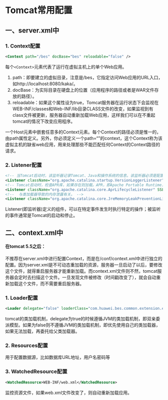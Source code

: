 # Tomcat常用配置

## 一、server.xml中

### 1. Context配置

```xml
<Context path="/bes" docBase="bes" reloadable="false" /> 
```

每个`<Context>`元素代表了运行在虚拟主机上的单个Web应用。

1. path：即要建立的虚拟目录，注意是/bes，它指定访问Web应用的URL入口，如http://localhost:8080/kaka/。
2. docBase：为实际目录在硬盘上的位置（应用程序的路径或者是WAR文件存放的路径）。
3. reloadable：如果这个属性设为true，Tomcat服务器在运行状态下会监视在WEB-INF/classes和Web-INF/lib目录CLASS文件的改变，如果监视到有class文件被更新，服务器自动重新加载Web应用，这样我们可以在不重起tomcat的情况下改变应用程序。

一个Host元素中嵌套任意多的Context元素。每个Context的路径必须是惟一的，由path属性定义。另外，你必须定义一个path=“”的context，这个Context称为该虚拟主机的缺省web应用，用来处理那些不能匹配任何Context的Context路径的请求。

### 2. Listener配置

```xml
<!-- 当Tomcat启动时，该监听器记录Tomcat、Java和操作系统的信息。该监听器必须是配置的第一个监听器。 -->
<Listener className="org.apache.catalina.startup.VersionLoggerListener" />
<!-- Tomcat启动时，检查APR库，如果存在则加载。APR，即Apache Portable Runtime，是Apache可移植运行库，可以实现高可扩展性、高性能，以及与本地服务器技术更好的集成。 -->
<Listener className="org.apache.catalina.core.AprLifecycleListener" SSLEngine="on" /> 
<!--  与类加载器导致的内存泄露有关。 -->
<Listener className="org.apache.catalina.core.JreMemoryLeakPreventionListener" />
```

Listener(即监听器)定义的组件，可以在特定事件发生时执行特定的操作；被监听的事件通常是Tomcat的启动和停止。

## 二、context.xml中

#### 在tomcat 5.5之后：

不推荐在server.xml中进行配置Context，而是在/conf/context.xml中进行独立的配置。因为server.xml是不可动态重加载的资源，服务器一旦启动了以后，要修改这个文件，就得重启服务器才能重新加载。而context.xml文件则不然，tomcat服务器会定时去扫描这个文件。一旦发现文件被修改（时间戳改变了），就会自动重新加载这个文件，而不需要重启服务器。

### 1. Loader配置

```xml
<Loader delegate="false" loaderClass="com.huawei.bes.common.extension.ext.adapter.openas.ExtensionWebappClassLoader"/>
```

tomcat的类加载机制，delegate为true的时候遵循JVM的类加载机制，即双亲委派模型。如果为false则不遵循JVM的类加载机制，即优先使用自己的类加载器，如果无法加载，再委托给父类加载器。

### 2. Resources配置

用于配置数据源，比如数据库URL地址，用户名密码等

### 3. WatchedResource配置

```xml
<WatchedResource>WEB-INF/web.xml</WatchedResource>  
```

监控资源文件，如果web.xml文件改变了，则自动重新加载应用。





